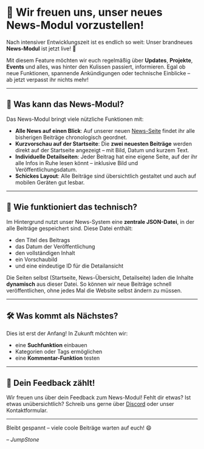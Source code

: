 # 🎉 Wir freuen uns, unser neues News-Modul vorzustellen!

Nach intensiver Entwicklungszeit ist es endlich so weit: Unser brandneues **News-Modul** ist jetzt live! 🚀

Mit diesem Feature möchten wir euch regelmäßig über **Updates**, **Projekte**, **Events** und alles, was hinter den Kulissen passiert, informieren. Egal ob neue Funktionen, spannende Ankündigungen oder technische Einblicke – ab jetzt verpasst ihr nichts mehr!

---

## 📰 Was kann das News-Modul?

Das News-Modul bringt viele nützliche Funktionen mit:

- **Alle News auf einen Blick**: Auf unserer neuen [News-Seite](/news/news.html) findet ihr alle bisherigen Beiträge chronologisch geordnet.
- **Kurzvorschau auf der Startseite**: Die **zwei neuesten Beiträge** werden direkt auf der Startseite angezeigt – mit Bild, Datum und kurzem Text.
- **Individuelle Detailseiten**: Jeder Beitrag hat eine eigene Seite, auf der ihr alle Infos in Ruhe lesen könnt – inklusive Bild und Veröffentlichungsdatum.
- **Schickes Layout**: Alle Beiträge sind übersichtlich gestaltet und auch auf mobilen Geräten gut lesbar.

---

## 🔧 Wie funktioniert das technisch?

Im Hintergrund nutzt unser News-System eine **zentrale JSON-Datei**, in der alle Beiträge gespeichert sind. Diese Datei enthält:

- den Titel des Beitrags
- das Datum der Veröffentlichung
- den vollständigen Inhalt
- ein Vorschaubild
- und eine eindeutige ID für die Detailansicht

Die Seiten selbst (Startseite, News-Übersicht, Detailseite) laden die Inhalte **dynamisch** aus dieser Datei. So können wir neue Beiträge schnell veröffentlichen, ohne jedes Mal die Website selbst ändern zu müssen.

---

## 🛠️ Was kommt als Nächstes?

Dies ist erst der Anfang! In Zukunft möchten wir:

- eine **Suchfunktion** einbauen
- Kategorien oder Tags ermöglichen
- eine **Kommentar-Funktion** testen

---

## 💬 Dein Feedback zählt!

Wir freuen uns über dein Feedback zum News-Modul! Fehlt dir etwas? Ist etwas unübersichtlich? Schreib uns gerne über [Discord](https://grueneeule.de/l/dc) oder unser Kontaktformular.

---

Bleibt gespannt – viele coole Beiträge warten auf euch! 😄

*– JumpStone*
